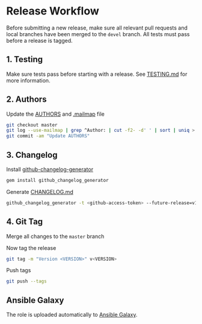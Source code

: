 # Release Workflow

Before submitting a new release, make sure all relevant pull requests and local branches have been merged to the `devel`
branch. All tests must pass before a release is tagged.

## 1. Testing

Make sure tests pass before starting with a release. See [TESTING.md](TESTING.md) for more information.

## 2. Authors

Update the [AUTHORS](AUTHORS) and [.mailmap](.mailmap) file

``` bash
git checkout master
git log --use-mailmap | grep ^Author: | cut -f2- -d' ' | sort | uniq > AUTHORS
git commit -am "Update AUTHORS"
```

## 3. Changelog

Install [github-changelog-generator](https://github.com/skywinder/github-changelog-generator)

```bash
gem install github_changelog_generator
```

Generate [CHANGELOG.md](CHANGELOG.md)

```bash
github_changelog_generator -t <github-access-token> --future-release=v1.0.0
```

## 4. Git Tag

Merge all changes to the `master` branch

Now tag the release

``` bash
git tag -m "Version <VERSION>" v<VERSION>
```

Push tags

``` bash
git push --tags
```

## Ansible Galaxy

The role is uploaded automatically to [Ansible Galaxy](https://galaxy.ansible.com/).
